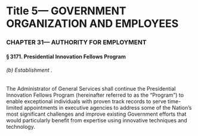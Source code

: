 
# Title 5— GOVERNMENT ORGANIZATION AND EMPLOYEES
### CHAPTER 31— AUTHORITY FOR EMPLOYMENT
#### § 3171. Presidential Innovation Fellows Program
###### (b) Establishment .

The Administrator of General Services shall continue the Presidential Innovation Fellows Program (hereinafter referred to as the “Program”) to enable exceptional individuals with proven track records to serve time-limited appointments in executive agencies to address some of the Nation’s most significant challenges and improve existing Government efforts that would particularly benefit from expertise using innovative techniques and technology.
